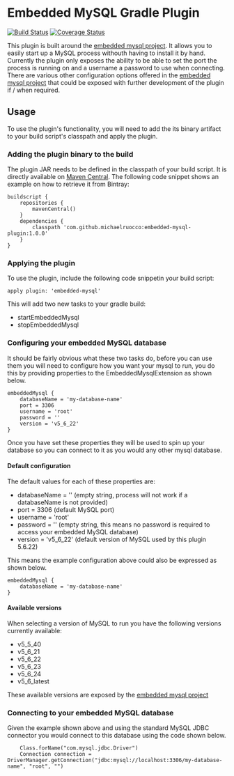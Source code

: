 # Embedded MySQL Gradle Plugin

[![Build Status](https://travis-ci.org/michaelruocco/embedded-mysql-plugin.svg?branch=master)](https://travis-ci.org/michaelruocco/embedded-mysql-plugin)
[![Coverage Status](https://coveralls.io/repos/michaelruocco/embedded-mysql-plugin/badge.svg?branch=master&service=github)](https://coveralls.io/github/michaelruocco/embedded-mysql-plugin?branch=master)

This plugin is built around the [embedded mysql project](https://github.com/wix/wix-embedded-mysql).
It allows you to easily start up a MySQL process withouth having to install it by hand. Currently
the plugin only exposes the ability to be able to set the port the process is running on and a 
username a password to use when connecting. There are various other configuration options offered
in the [embedded mysql project](https://github.com/wix/wix-embedded-mysql) that could be exposed with
further development of the plugin if / when required.

## Usage

To use the plugin's functionality, you will need to add the its binary artifact to your build script's
classpath and apply the plugin.

### Adding the plugin binary to the build

The plugin JAR needs to be defined in the classpath of your build script. It is directly available on
[Maven Central](http://search.maven.org/).
The following code snippet shows an example on how to retrieve it from Bintray:

```
buildscript {
    repositories {
        mavenCentral()
    }
    dependencies {
        classpath 'com.github.michaelruocco:embedded-mysql-plugin:1.0.0'
    }
}
```

### Applying the plugin

To use the plugin, include the following code snippetin your build script:

```
apply plugin: 'embedded-mysql'
```

This will add two new tasks to your gradle build:

* startEmbeddedMysql
* stopEmbeddedMysql

### Configuring your embedded MySQL database

It should be fairly obvious what these two tasks do, before you can use them you will need to
configure how you want your mysql to run, you do this by providing properties to the EmbeddedMysqlExtension
as shown below.

```
embeddedMysql {
    databaseName = 'my-database-name'
    port = 3306
    username = 'root'
    password = ''
    version = 'v5_6_22'
}
```

Once you have set these properties they will be used to spin up your database so you can connect to
it as you would any other mysql database.

#### Default configuration

The default values for each of these properties are:

* databaseName = '' (empty string, process will not work if a databaseName is not provided)
* port = 3306 (default MySQL port)
* username = 'root'
* password = '' (empty string, this means no password is required to access your embedded MySQL database)
* version = 'v5_6_22' (default version of MySQL used by this plugin 5.6.22)

This means the example configuration above could also be expressed as shown below.

```
embeddedMysql {
    databaseName = 'my-database-name'
}
```

#### Available versions

When selecting a version of MySQL to run you have the following versions currently available:

* v5_5_40
* v5_6_21
* v5_6_22
* v5_6_23
* v5_6_24
* v5_6_latest

These available versions are exposed by the [embedded mysql project](https://github.com/wix/wix-embedded-mysql)

### Connecting to your embedded MySQL database

Given the example shown above and using the standard MySQL JDBC connector you would connect to
this database using the code shown below.

```
    Class.forName("com.mysql.jdbc.Driver")
    Connection connection = DriverManager.getConnection("jdbc:mysql://localhost:3306/my-database-name", "root", "")
```
